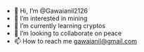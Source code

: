 - 👋 Hi, I’m @Gawaianil2126
- 👀 I’m interested in mining 
- 🌱 I’m currently learning cryptos 
- 💞️ I’m looking to collaborate on peace
- 📫 How to reach me gawaianil@gmail.com

<!---
Gawaianil2126/Gawaianil2126 is a ✨ special ✨ repository because its `README.md` (this file) appears on your GitHub profile.
You can click the Preview link to take a look at your changes.
--->

